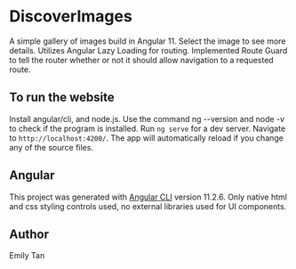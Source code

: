 # DiscoverImages
A simple gallery of images build in Angular 11.
Select the image to see more details.
Utilizes Angular Lazy Loading for routing.
Implemented Route Guard to tell the router whether or not it should allow navigation to a requested route.

## To run the website
Install angular/cli, and node.js. Use the command ng --version and node -v to check if the program is installed.
Run `ng serve` for a dev server. Navigate to `http://localhost:4200/`. The app will automatically reload if you change any of the source files.

## Angular 
This project was generated with [Angular CLI](https://github.com/angular/angular-cli) version 11.2.6.
Only native html and css styling controls used, no external libraries used for UI components.

## Author
Emily Tan
